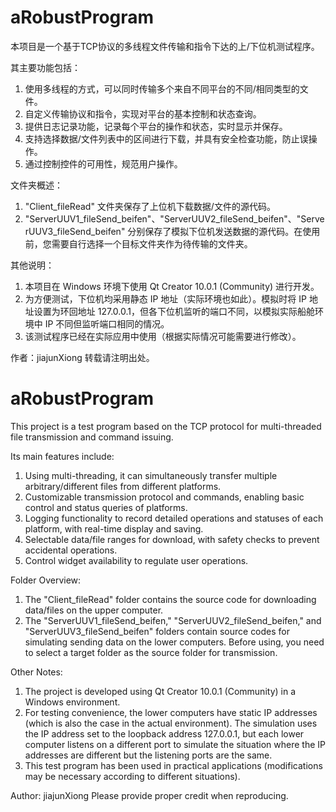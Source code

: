 # aRobustProgram
本项目是一个基于TCP协议的多线程文件传输和指令下达的上/下位机测试程序。

其主要功能包括：
1. 使用多线程的方式，可以同时传输多个来自不同平台的不同/相同类型的文件。
2. 自定义传输协议和指令，实现对平台的基本控制和状态查询。
3. 提供日志记录功能，记录每个平台的操作和状态，实时显示并保存。
4. 支持选择数据/文件列表中的区间进行下载，并具有安全检查功能，防止误操作。
5. 通过控制控件的可用性，规范用户操作。

文件夹概述：
1. "Client_fileRead" 文件夹保存了上位机下载数据/文件的源代码。
2. "ServerUUV1_fileSend_beifen"、"ServerUUV2_fileSend_beifen"、"ServerUUV3_fileSend_beifen" 分别保存了模拟下位机发送数据的源代码。在使用前，您需要自行选择一个目标文件夹作为待传输的文件夹。

其他说明：
1. 本项目在 Windows 环境下使用 Qt Creator 10.0.1 (Community) 进行开发。
2. 为方便测试，下位机均采用静态 IP 地址（实际环境也如此）。模拟时将 IP 地址设置为环回地址 127.0.0.1，但各下位机监听的端口不同，以模拟实际船舱环境中 IP 不同但监听端口相同的情况。
3. 该测试程序已经在实际应用中使用（根据实际情况可能需要进行修改）。

作者：jiajunXiong
转载请注明出处。

# aRobustProgram
This project is a test program based on the TCP protocol for multi-threaded file transmission and command issuing.

Its main features include:
1. Using multi-threading, it can simultaneously transfer multiple arbitrary/different files from different platforms.
2. Customizable transmission protocol and commands, enabling basic control and status queries of platforms.
3. Logging functionality to record detailed operations and statuses of each platform, with real-time display and saving.
4. Selectable data/file ranges for download, with safety checks to prevent accidental operations.
5. Control widget availability to regulate user operations.

Folder Overview:
1. The "Client_fileRead" folder contains the source code for downloading data/files on the upper computer.
2. The "ServerUUV1_fileSend_beifen," "ServerUUV2_fileSend_beifen," and "ServerUUV3_fileSend_beifen" folders contain source codes for simulating sending data on the lower computers. Before using, you need to select a target folder as the source folder for transmission.

Other Notes:
1. The project is developed using Qt Creator 10.0.1 (Community) in a Windows environment.
2. For testing convenience, the lower computers have static IP addresses (which is also the case in the actual environment). The simulation uses the IP address set to the loopback address 127.0.0.1, but each lower computer listens on a different port to simulate the situation where the IP addresses are different but the listening ports are the same.
3. This test program has been used in practical applications (modifications may be necessary according to different situations).

Author: jiajunXiong
Please provide proper credit when reproducing. 



